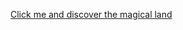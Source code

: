 [Click me and discover the magical land ](https://07sujith.github.io/Learning-Fest/JAVASCRIPT/TASK4/index.html)